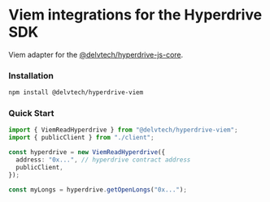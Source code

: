 # Viem integrations for the Hyperdrive SDK

Viem adapter for the [@delvtech/hyperdrive-js-core](/packages/hyperdrive-sdk/).

### Installation

```bash
npm install @delvtech/hyperdrive-viem
```

### Quick Start

```typescript
import { ViemReadHyperdrive } from "@delvtech/hyperdrive-viem";
import { publicClient } from "./client";

const hyperdrive = new ViemReadHyperdrive({
  address: "0x...", // hyperdrive contract address
  publicClient,
});

const myLongs = hyperdrive.getOpenLongs("0x...");
```
